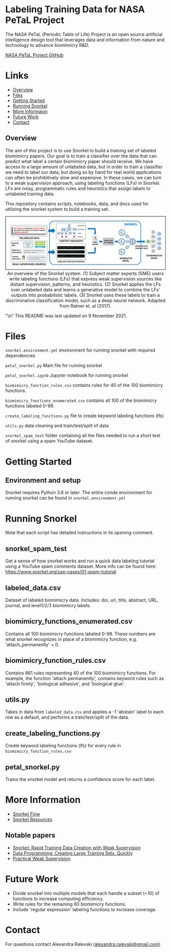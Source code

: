 # Labeling Training Data for NASA PeTaL Project

The NASA PeTaL (Periodic Table of Life) Project is an open source artificial intelligence design tool that leverages data and information from nature and technology to advance biomimicry R&D.

[NASA PeTaL Project GitHub](https://github.com/nasa-petal)

# Links
 * [Overview](#overview)
 * [Files](#files)
 * [Getting Started](#getting-started)
 * [Running Snorkel](#running-snorkel)
 * [More Informaion](#more-information)
 * [Future Work](#future-work)
 * [Contact](#contact)
  
## Overview

The aim of this project is to use Snorkel to build a training set of labeled biomimicry papers. Our goal is to train a classifier over the data that can predict what label a certain biomimicry paper should receive. We have access to a large amount of unlabeled data, but in order to train a classifier we need to label our data, but doing so by hand for real world applications can often be prohibitively slow and expensive. In these cases, we can turn to a weak supervision approach, using labeling functions (LFs) in Snorkel. LFs are noisy, programmatic rules and heuristics that assign labels to unlabeled training data.

This repository contains scripts, notebooks, data, and docs used for utilizing the snorkel system to build a training set.

<p align="center">
  <img width="1000" src="https://github.com/ARalevski/My_Portfolio/blob/main/images/snorkel_illustration_final_white_blackborder.png"
  <figcaption> An overview of the Snorkel system. (1) Subject matter experts (SME) users write labeling functions (LFs) that express weak supervision sources like distant supervision, patterns, and heuristics. (2) Snorkel applies the LFs over unlabeled data and learns a generative model to combine the LFs' outputs into probabilistic labels. (3) Snorkel uses these labels to train a discriminative classification model, such as a deep neural network. Adapted from Ratner et. al (2017). </a>
  </figcaption>
</p>
"\n"
This README was last updated on 9 November 2021.


# Files

```snorkel.environment.yml``` environment for running snorkel with required dependencies

```petal_snorkel.py``` Main file for running snorkel

```petal_snorkel.ipynb``` Jupyter notebook for running snorkel

```biomimicry_function_rules.csv``` contains rules for 40 of the 100 biomimicry functions.

```biomimicry_functions_enumerated.csv``` contains all 100 of the biomimicry functions labeled 0-99.

```create_labeling_functions.py``` file to create keyword labeling functions (lfs)

```utils.py``` data cleaning and train/test/split of data

```snorkel_spam_test``` folder containing all the files needed to run a short test of snorkel using a spam YouTube dataset.

# Getting Started
## Environment and setup

Snorkel requires Python 3.6 or later. The entire conda environment for running snorkel can be found in  ```snorkel.environment.yml```

# Running Snorkel
Note that each script has detailed instructions in its opening comment.

## snorkel_spam_test
Get a sense of how snorkel works and run a quick data labeling tutorial using a YouTube spam comments dataset. More info can be found here: https://www.snorkel.org/use-cases/01-spam-tutorial

## labeled_data.csv
Dataset of labeled biomimicry data. 
Includes: doi, url, title, abstract, URL, journal, and level1/2/3 biomimicry labels.

## biomimicry_functions_enumerated.csv
Contains all 100 biomimicry functions labeled 0-99. These numbers are what snorkel recognizes in place of a biomimicry function, e.g. 'attach_permanently' = 0.

## biomimicry_function_rules.csv
Contains 661 rules representing 40 of the 100 biomimicry functions. For example, the function 'attach permanently', contains keyword rules such as 'attach firmly', 'biological adhesive', and 'biological glue'.

## utils.py
Takes in data from ```labeled_data.csv``` and applies a -1 'abstain' label to each row as a default, and performs a train/test/split of the data.

## create_labeling_functions.py
Create keyword labeling functions (lfs) for every rule in ```biomimicry_function_rules.csv```

## petal_snorkel.py
Trains the snorkel model and returns a confidence score for each label.

# More Information
 * [Snorkel Flow](https://snorkel.ai/)
 * [Snorkel Resources](https://www.snorkel.org/resources/)

## Notable papers
 * [Snorkel: Rapid Training Data Creation with Weak Supervision](https://arxiv.org/abs/1711.10160)
 * [Data Programming: Creating Large Training Sets, Quickly](https://arxiv.org/abs/1605.07723)
 * [Practical Weak Supervision](https://learning.oreilly.com/library/view/practical-weak-supervision/9781492077053/)

# Future Work
 * Divide snorkel into multiple models that each handle a subset (~10) of functions to increase computing efficiency.
 * Write rules for the remaining 60 biomimicry functions.
 * Include 'regular expression' labeling functions to increase coverage.

# Contact
For questions contact Alexandra Ralevski (alexandra.ralevski@gmail.com)





